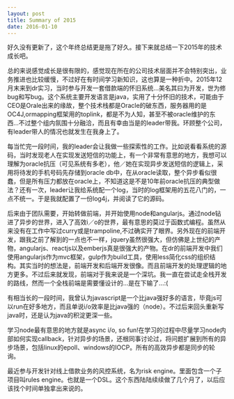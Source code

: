 ```yaml
---
layout: post
title: Summary of 2015
date: 2016-01-10
---
```


好久没有更新了，这个年终总结更是拖了好久。接下来就总结一下2015年的技术成长吧。

总的来说感觉成长是很有限的，感觉现在所在的公司技术层面并不会特别突出，业务推进也比较缓慢，不过好在有时间学习新知识，这也算是一种折中。2015年12月末来到dr实习，当时参与开发一套借款端的怀旧系统...美名其曰为开发，世为修bug和写bug。这个系统主要开发语言是java，实用了十分怀旧的技术，可能由于CEO是Orale出来的缘故，整个技术栈都是Oracle的破东西，服务器用的是OC4J,ormapping框架用的toplink，都是不为人知，甚至不被oracle维护的东西...不过整个组内氛围十分融洽，而且有幸由当是的leader带我。环顾整个公司，有leader带人的情况也就发生在我身上了。

每当忙完一段时间，我的leader会让我做一些探索性的工作。比如说看看系统的源码，当时发现老人在实现发送短信的功能上，有一个非常有意思的地方，我想可以理解为oracle抗压（可见系统有多老），他／她在实现异步发送短信的逻辑上，采用将待发的手机号码先存储到oracle db中，在从oracle读取，整个异步看似很蠢，但是所有压力都放在oracle上，不知道这是不是10年前oracle抗压的典型做法？还有一次，leader让我给系统配一个log，当时的log框架用的五花八门的，一点不统一。于是我就配置了一份log4j，并阅读了它的源码。

后来由于团队需要，开始转做前端，并开始使用node和angularjs。通过node钻进了异步的世界，进入了高效i／o的世界，最有意思的莫过于函数式编程。虽然从来没有在工作中写过curry或是trampoline,不过确实开了眼界。另外现在的前端开发，跟我之前了解到的一点也不一样，jquery虽然很强大，但仿佛是上世纪的产物，angularjs、reactjs以及emberjs真是很强大的产物。在dr的前端开发中我们使用angularjs作为mvc框架，gulp作为build工具，使用less简化css的组织结构。其实当时的想法是，前端开发和后端开发很像。而且前端开发的处理逻辑的地方更多。不过后来就发现，前端对于我来说是一个深坑。我一直在尝试走全栈开发的路线，然而一个全栈前端是需要懂设计的...是在下输了...:(

有相当长的一段时间，我曾认为javascript是一个比java强好多的语言，毕竟js可以run在好多地方，而且单说i/o效率是比java强的（node）。不过后来回头重新写java时，还是认为java的积淀更深一些。

学习node最有意思的地方就是async i/o, so fun!在学习的过程中尽量学习node内部如何实现callback，针对异步的场景，还根同事讨论过，将问题扩展到所有的异步场景，包括linux的epoll、windows的IOCP。所有的高效异步都是同步的轮询。

最近参与开发针对线上借款业务的风控系统，名为risk engine。里面包含一个子项目叫rules engine。也就是一个DSL。这个东西陆陆续续做了几个月了，以后应该找个时间单独拿出来说的。
